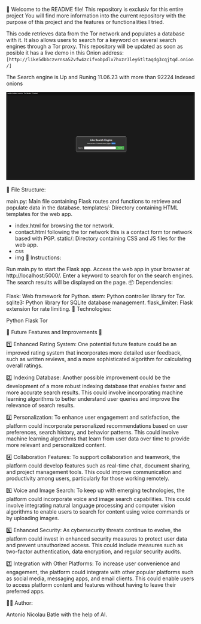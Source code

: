 👋 Welcome to the README file! This repository is exclusiv for this entire project You will find more information into the current repository with the purpose of this project and the features or functionalities I tried.

This code retrieves data from the Tor network and populates a database with it. It also allows users to search for a keyword on several search engines through a Tor proxy. This repository will be updated as soon as posible it has a live demo in this Onion address: `[http://like5dbbczvrnsa52vfw4zcifvobpdlx7hxzr3ley6tltaqdg3cqjtqd.onion/]`

The Search engine is Up and Runing 11.06.23 with more than 92224 Indexed onions

![Alt Text](1.PNG)

📂 File Structure:

main.py: Main file containing Flask routes and functions to retrieve and populate data in the database.
templates/: Directory containing HTML templates for the web app.
  - index.html for browsing the tor network.
  - contact.html following the tor network this is a contact form tor network based with PGP.
static/: Directory containing CSS and JS files for the web app.
  - css 
  - img 
📝 Instructions:

Run main.py to start the Flask app.
Access the web app in your browser at http://localhost:5000/.
Enter a keyword to search for on the search engines.
The search results will be displayed on the page.
📦 Dependencies:

Flask: Web framework for Python.
stem: Python controller library for Tor.
sqlite3: Python library for SQLite database management.
flask_limiter: Flask extension for rate limiting.
🤖 Technologies:

Python
Flask
Tor

🚀 Future Features and Improvements 🌟

1️⃣ Enhanced Rating System: One potential future feature could be an improved rating system that incorporates more detailed user feedback, such as written reviews, and a more sophisticated algorithm for calculating overall ratings.

2️⃣ Indexing Database: Another possible improvement could be the development of a more robust indexing database that enables faster and more accurate search results. This could involve incorporating machine learning algorithms to better understand user queries and improve the relevance of search results.

3️⃣ Personalization: To enhance user engagement and satisfaction, the platform could incorporate personalized recommendations based on user preferences, search history, and behavior patterns. This could involve machine learning algorithms that learn from user data over time to provide more relevant and personalized content.

4️⃣ Collaboration Features: To support collaboration and teamwork, the platform could develop features such as real-time chat, document sharing, and project management tools. This could improve communication and productivity among users, particularly for those working remotely.

5️⃣ Voice and Image Search: To keep up with emerging technologies, the platform could incorporate voice and image search capabilities. This could involve integrating natural language processing and computer vision algorithms to enable users to search for content using voice commands or by uploading images.

6️⃣ Enhanced Security: As cybersecurity threats continue to evolve, the platform could invest in enhanced security measures to protect user data and prevent unauthorized access. This could include measures such as two-factor authentication, data encryption, and regular security audits.

7️⃣ Integration with Other Platforms: To increase user convenience and engagement, the platform could integrate with other popular platforms such as social media, messaging apps, and email clients. This could enable users to access platform content and features without having to leave their preferred apps.


👩‍💻 Author:

Antonio Nicolau Batle with the help of AI.
